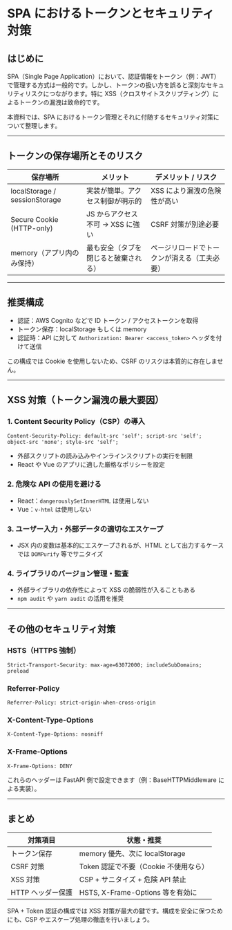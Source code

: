 # SPA におけるトークンとセキュリティ対策

## はじめに

SPA（Single Page Application）において、認証情報をトークン（例：JWT）で管理する方式は一般的です。しかし、トークンの扱い方を誤ると深刻なセキュリティリスクにつながります。特に XSS（クロスサイトスクリプティング）によるトークンの漏洩は致命的です。

本資料では、SPA におけるトークン管理とそれに付随するセキュリティ対策について整理します。

---

## トークンの保存場所とそのリスク

| 保存場所                      | メリット                             | デメリット / リスク                          |
| ----------------------------- | ------------------------------------ | -------------------------------------------- |
| localStorage / sessionStorage | 実装が簡単。アクセス制御が明示的     | XSS により漏洩の危険性が高い                 |
| Secure Cookie (HTTP-only)     | JS からアクセス不可 → XSS に強い     | CSRF 対策が別途必要                          |
| memory（アプリ内のみ保持）    | 最も安全（タブを閉じると破棄される） | ページリロードでトークンが消える（工夫必要） |

---

## 推奨構成

- 認証：AWS Cognito などで ID トークン / アクセストークンを取得
- トークン保存：localStorage もしくは memory
- 認証時：API に対して `Authorization: Bearer <access_token>` ヘッダを付けて送信

この構成では Cookie を使用しないため、CSRF のリスクは本質的に存在しません。

---

## XSS 対策（トークン漏洩の最大要因）

### 1. Content Security Policy（CSP）の導入

```http
Content-Security-Policy: default-src 'self'; script-src 'self'; object-src 'none'; style-src 'self';
```

- 外部スクリプトの読み込みやインラインスクリプトの実行を制限
- React や Vue のアプリに適した厳格なポリシーを設定

### 2. 危険な API の使用を避ける

- React：`dangerouslySetInnerHTML` は使用しない
- Vue：`v-html` は使用しない

### 3. ユーザー入力・外部データの適切なエスケープ

- JSX 内の変数は基本的にエスケープされるが、HTML として出力するケースでは `DOMPurify` 等でサニタイズ

### 4. ライブラリのバージョン管理・監査

- 外部ライブラリの依存性によって XSS の脆弱性が入ることもある
- `npm audit` や `yarn audit` の活用を推奨

---

## その他のセキュリティ対策

### HSTS（HTTPS 強制）

```http
Strict-Transport-Security: max-age=63072000; includeSubDomains; preload
```

### Referrer-Policy

```http
Referrer-Policy: strict-origin-when-cross-origin
```

### X-Content-Type-Options

```http
X-Content-Type-Options: nosniff
```

### X-Frame-Options

```http
X-Frame-Options: DENY
```

これらのヘッダーは FastAPI 側で設定できます（例：BaseHTTPMiddleware による実装）。

---

## まとめ

| 対策項目          | 状態・推奨                            |
| ----------------- | ------------------------------------- |
| トークン保存      | memory 優先、次に localStorage        |
| CSRF 対策         | Token 認証で不要（Cookie 不使用なら） |
| XSS 対策          | CSP + サニタイズ + 危険 API 禁止      |
| HTTP ヘッダー保護 | HSTS, X-Frame-Options 等を有効に      |

SPA + Token 認証の構成では XSS 対策が最大の鍵です。構成を安全に保つためにも、CSP やエスケープ処理の徹底を行いましょう。
